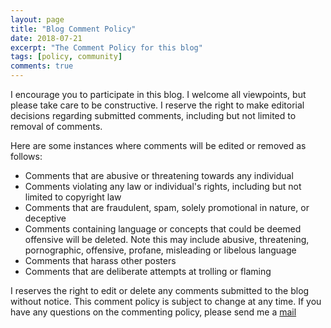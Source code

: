 ```yaml
---
layout: page
title: "Blog Comment Policy"
date: 2018-07-21
excerpt: "The Comment Policy for this blog"
tags: [policy, community]
comments: true
---
```


I encourage you to participate in this blog. I welcome all viewpoints, but please take care to be constructive. I reserve the right to make editorial decisions regarding submitted comments, including but not limited to removal of comments.

Here are some instances where comments will be edited or removed as follows:

* Comments that are abusive or threatening towards any individual
* Comments violating any law or individual's rights, including but not limited to copyright law
* Comments that are fraudulent, spam, solely promotional in nature, or deceptive
* Comments containing language or concepts that could be deemed offensive will be deleted. Note this may include abusive, threatening, pornographic, offensive, profane, misleading or libelous language
* Comments that harass other posters
* Comments that are deliberate attempts at trolling or flaming

I reserves the right to edit or delete any comments submitted to the blog without notice. This comment policy is subject to change at any time. If you have any questions on the commenting policy, please send me a [mail](mailto:georgjziegler@gmail.com)
